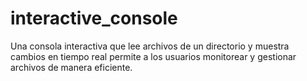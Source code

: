 # interactive_console
Una consola interactiva que lee archivos de un directorio y muestra cambios en tiempo real permite a los usuarios monitorear y gestionar archivos de manera eficiente.
